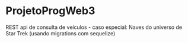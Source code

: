 # ProjetoProgWeb3
REST api de consulta de veículos - caso especial: Naves do universo de Star Trek (usando migrations com sequelize)
